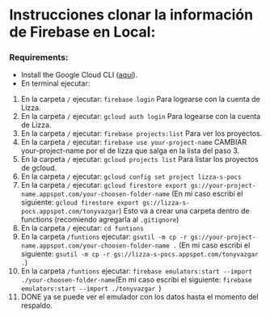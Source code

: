 # Instrucciones clonar la información de Firebase en Local:
### Requirements:
  * Install the Google Cloud CLI (<a href="https://cloud.google.com/sdk/docs/install-sdk">aquí</a>).
  * En terminal ejecutar:
  1. En la carpeta `/` ejecutar: `firebase login` Para logearse con la cuenta de Lizza.
  2. En la carpeta `/` ejecutar: `gcloud auth login` Para logearse con la cuenta de Lizza.
  3. En la carpeta `/` ejecutar: `firebase projects:list` Para ver los proyectos.
  4. En la carpeta `/` ejecutar: `firebase use your-project-name` CAMBIAR your-project-name por el de lizza que salga en la lista del paso 3.
  5. En la carpeta `/` ejecutar: `gcloud projects list` Para listar los proyectos de gcloud.
  6. En la carpeta `/` ejecutar: `gcloud config set project lizza-s-pocs`
  7. En la carpeta `/` ejecutar: `gcloud firestore export gs://your-project-name.appspot.com/your-choosen-folder-name` (En mi caso escribi el siguiente: `gcloud firestore export gs://lizza-s-pocs.appspot.com/tonyvazgar`) Esto va a crear una carpeta dentro de functions (recomiendo agregarla al `.gitignore`)
  8. En la carpeta `/` ejecutar: `cd funtions`
  9. En la carpeta `/funtions` ejecutar: `gsutil -m cp -r gs://your-project-name.appspot.com/your-choosen-folder-name .` (En mi caso escribi el siguiente: `gsutil -m cp -r gs://lizza-s-pocs.appspot.com/tonyvazgar .`)
  10. En la carpeta `/funtions` ejecutar: `firebase emulators:start --import ./your-choosen-folder-name`(En mi caso escribi el siguiente: `firebase emulators:start --import ./tonyvazgar `)
  11. DONE ya se puede ver el emulador con los datos hasta el momento del respaldo.
